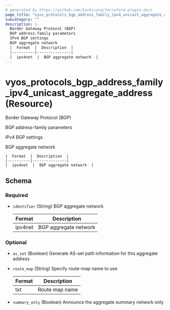 ```yaml
---
# generated by https://github.com/hashicorp/terraform-plugin-docs
page_title: "vyos_protocols_bgp_address_family_ipv4_unicast_aggregate_address Resource - vyos"
subcategory: ""
description: |-
  Border Gateway Protocol (BGP)
  BGP address-family parameters
  IPv4 BGP settings
  BGP aggregate network
  |  Format  |  Description  |
  |----------|---------------|
  |  ipv4net  |  BGP aggregate network  |
---
```


# vyos_protocols_bgp_address_family_ipv4_unicast_aggregate_address (Resource)

Border Gateway Protocol (BGP)

BGP address-family parameters

IPv4 BGP settings

BGP aggregate network

    |  Format  |  Description  |
    |----------|---------------|
    |  ipv4net  |  BGP aggregate network  |



<!-- schema generated by tfplugindocs -->
## Schema

### Required

- `identifier` (String) BGP aggregate network

    |  Format  |  Description  |
    |----------|---------------|
    |  ipv4net  |  BGP aggregate network  |

### Optional

- `as_set` (Boolean) Generate AS-set path information for this aggregate address
- `route_map` (String) Specify route-map name to use

    |  Format  |  Description  |
    |----------|---------------|
    |  txt  |  Route map name  |
- `summary_only` (Boolean) Announce the aggregate summary network only
